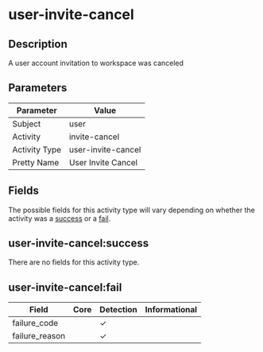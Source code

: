 user-invite-cancel
==================

Description
-----------
A user account invitation to workspace was canceled

Parameters
----------
| Parameter     | Value              |
| ------------- | ------------------ |
| Subject       | user               |
| Activity      | invite-cancel      |
| Activity Type | user-invite-cancel |
| Pretty Name   | User Invite Cancel |


Fields
------

The possible fields for this activity type will vary depending on whether the activity was a [success](#user-invite-cancelsuccess) or a [fail](#user-invite-cancelfail).


user-invite-cancel:success
--------------------------

There are no fields for this activity type.


user-invite-cancel:fail
-----------------------

| Field          | Core | Detection | Informational |
| -------------- | ---- | --------- | ------------- |
| failure_code   |      | &#10003;  |               |
| failure_reason |      | &#10003;  |               |
